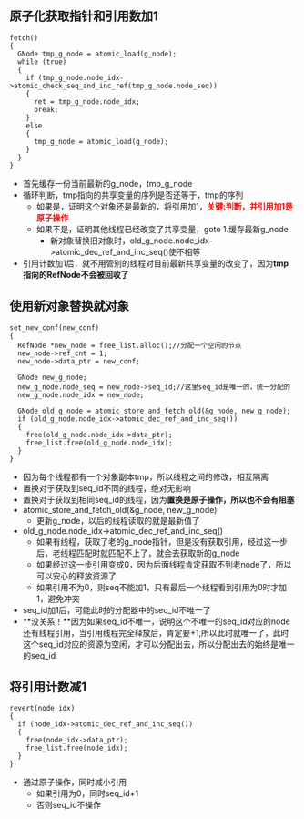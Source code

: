 ## 原子化获取指针和引用数加1 ##

    fetch()
    {
      GNode tmp_g_node = atomic_load(g_node);
      while (true)
      {
	    if (tmp_g_node.node_idx->atomic_check_seq_and_inc_ref(tmp_g_node.node_seq))
	    {
	      ret = tmp_g_node.node_idx;
	      break;
	    }
	    else
	    {
	      tmp_g_node = atomic_load(g_node);
	    }
      }
    }

* 首先缓存一份当前最新的g_node，tmp_g_node
* 循环判断，tmp指向的共享变量的序列是否还等于，tmp的序列
	* 如果是，证明这个对象还是最新的，将引用加1，**<font color=red>关键:判断，并引用加1是原子操作</font>**
	* 如果不是，证明其他线程已经改变了共享变量，goto 1.缓存最新g_node
		* 新对象替换旧对象时，old_g_node.node_idx->atomic_dec_ref_and_inc_seq()使不相等
* 引用计数加1后，就不用管别的线程对目前最新共享变量的改变了，因为**tmp指向的RefNode不会被回收了**

## 使用新对象替换就对象 ##

    set_new_conf(new_conf)
    {
      RefNode *new_node = free_list.alloc();//分配一个空闲的节点
      new_node->ref_cnt = 1;
      new_node->data_ptr = new_conf;
    
      GNode new_g_node;
      new_g_node.node_seq = new_node->seq_id;//这里seq_id是唯一的，统一分配的
      new_g_node.node_idx = new_node;
    
      GNode old_g_node = atomic_store_and_fetch_old(&g_node, new_g_node);
      if (old_g_node.node_idx->atomic_dec_ref_and_inc_seq())
      {
	    free(old_g_node.node_idx->data_ptr);
	    free_list.free(old_g_node.node_idx);
      }
    }

* 因为每个线程都有一个对象副本tmp，所以线程之间的修改，相互隔离
* 置换对于获取到seq_id不同的线程，绝对无影响
* 置换对于获取到相同seq_id的线程，因为**置换是原子操作，所以也不会有阻塞**
* atomic_store_and_fetch_old(&g_node, new_g_node)
	* 更新g_node，以后的线程读取的就是最新值了
* old_g_node.node_idx->atomic_dec_ref_and_inc_seq()
	* 如果有线程，获取了老的g_node指针，但是没有获取引用，经过这一步后，老线程匹配时就匹配不上了，就会去获取新的g_node
	* 如果经过这一步引用变成0，因为后面线程肯定获取不到老node了，所以可以安心的释放资源了
	* 如果引用不为0，则seq不能加1，只有最后一个线程看到引用为0时才加1，避免冲突
* seq_id加1后，可能此时的分配器中的seq_id不唯一了
* **没关系！**因为如果seq_id不唯一，说明这个不唯一的seq_id对应的node还有线程引用，当引用线程完全释放后，肯定要+1,所以此时就唯一了，此时这个seq_id对应的资源为空闲，才可以分配出去，所以分配出去的始终是唯一的seq_id

## 将引用计数减1 ##

    revert(node_idx)
    {
      if (node_idx->atomic_dec_ref_and_inc_seq())
      {
	    free(node_idx->data_ptr);
	    free_list.free(node_idx);
      }
    }

* 通过原子操作，同时减小引用
	* 如果引用为0，同时seq_id+1
	* 否则seq_id不操作